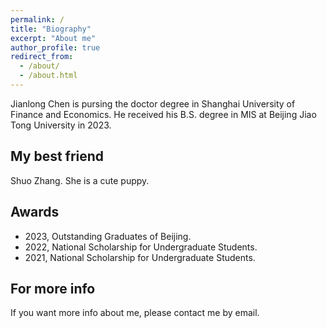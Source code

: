 ```yaml
---
permalink: /
title: "Biography"
excerpt: "About me"
author_profile: true
redirect_from: 
  - /about/
  - /about.html
---
```


Jianlong Chen is pursing the doctor degree in Shanghai University of Finance and Economics. He received his B.S. degree in MIS at Beijing Jiao Tong University in 2023. 

My best friend
------
Shuo Zhang. She is a cute puppy.

Awards
------
- 2023, Outstanding Graduates of Beijing.
- 2022, National Scholarship for Undergraduate Students.
- 2021, National Scholarship for Undergraduate Students.

For more info
------
If you want more info about me, please contact me by email. 
